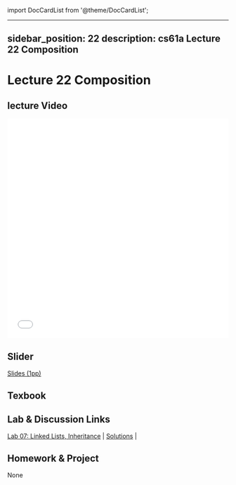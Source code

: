 import DocCardList from '@theme/DocCardList';

---
sidebar_position: 22
description: cs61a  Lecture 22 Composition
---
# Lecture 22 Composition
## lecture Video

<iframe src="//player.bilibili.com/player.html?aid=277746636&bvid=BV17c411f78k&cid=1311465503&p=1&high_quality=1&danmaku=0" scrolling="no" border="0" frameborder="no" framespacing="0" allowfullscreen="true" allowfullscreen="allowfullscreen" width="100%" height="500" scrolling="no" frameborder="0" sandbox="allow-top-navigation allow-same-origin allow-forms allow-scripts"> </iframe>

## Slider
[Slides (1pp)](/resource/cs61a/22-Composition_1pp.pdf)
## Texbook


## Lab & Discussion Links
[Lab 07: Linked Lists, Inheritance](./lab/lab07.md) | [Solutions](./lab/sol-lab07.md) | 

## Homework & Project
None


<DocCardList />
